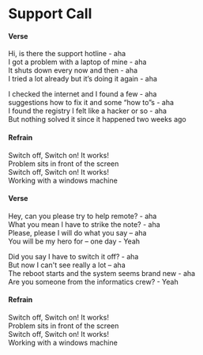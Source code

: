 # Support Call

#### Verse

Hi, is there the support hotline - aha  
I got a problem with a laptop of mine - aha  
It shuts down every now and then - aha  
I tried a lot already but it’s doing it again - aha  
  
I checked the internet and I found a few - aha  
suggestions how to fix it and some “how to”s - aha  
I found the registry I felt like a hacker or so - aha  
But nothing solved it since it happened two weeks ago  
  
#### Refrain

Switch off, Switch on! It works!  
Problem sits in front of the screen  
Switch off, Switch on! It works!  
Working with a windows machine  

#### Verse

Hey, can you please try to help remote? - aha  
What you mean I have to strike the note? - aha  
Please, please I will do what you say – aha  
You will be my hero for – one day - Yeah  

Did you say I have to switch it off? - aha  
But now I can't see really a lot – aha  
The reboot starts and the system seems brand new - aha  
Are you someone from the informatics crew? - Yeah  

#### Refrain

Switch off, Switch on! It works!  
Problem sits in front of the screen  
Switch off, Switch on! It works!  
Working with a windows machine  
